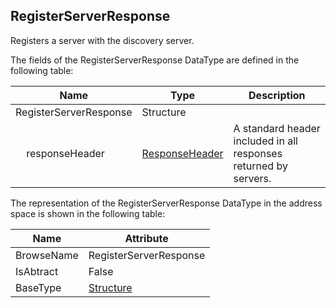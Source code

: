 <!-- datatype -->
## RegisterServerResponse
Registers a server with the discovery server.  
<!-- end of description -->
The fields of the RegisterServerResponse DataType are defined in the following table:  

|Name|Type|Description|
|---|---|---|
|RegisterServerResponse|Structure||
|&nbsp;&nbsp;&nbsp;&nbsp;responseHeader|[ResponseHeader](../../../Part4/Services/ResponseHeader/readme.md)|A standard header included in all responses returned by servers.|

The representation of the RegisterServerResponse DataType in the address space is shown in the following table:  

|Name|Attribute|
|---|---|
|BrowseName|RegisterServerResponse|
|IsAbtract|False|
|BaseType|[Structure](../../../Part3/DataTypes/Structure/readme.md)|

